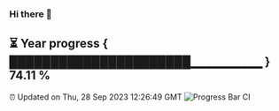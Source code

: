 ### Hi there 👋
⏳ Year progress { ██████████████████████▁▁▁▁▁▁▁▁ } 74.11 %
---
⏰ Updated on Thu, 28 Sep 2023 12:26:49 GMT
![Progress Bar CI](https://github.com/liununu/liununu/workflows/Progress%20Bar%20CI/badge.svg)
